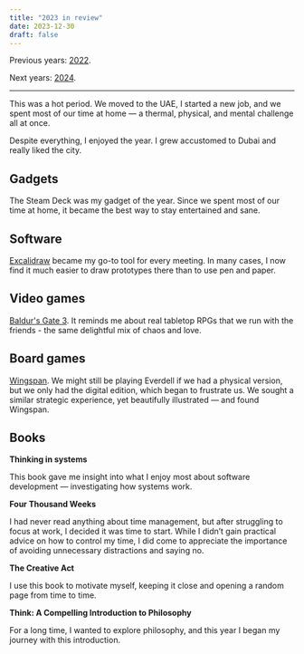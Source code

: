 ```yaml
---
title: "2023 in review"
date: 2023-12-30
draft: false
---
```


Previous years: [2022](2022-in-review.md).

Next years: [2024](2024-in-review.md).

---

This was a hot period. We moved to the UAE, I started a new job, and we spent most of our time at home — a thermal,
physical, and mental challenge all at once.

Despite everything, I enjoyed the year. I grew accustomed to Dubai and really liked the city.

## Gadgets

The Steam Deck was my gadget of the year. Since we spent most of our time at home, it became the best way to stay
entertained and sane.

## Software

[Excalidraw](https://excalidraw.com) became my go-to tool for every meeting. In many cases, I now find it much easier to
draw prototypes there than to use pen and paper.

## Video games

[Baldur's Gate 3](https://store.steampowered.com/agecheck/app/1086940/). It reminds me about real tabletop RPGs that
we run with the friends - the same delightful mix of chaos and love.

## Board games

[Wingspan](https://boardgamegeek.com/boardgame/266192/wingspan). We might still be playing Everdell if we had a physical
version, but we only had the digital edition, which began to frustrate us. We sought a similar strategic experience, yet
beautifully illustrated — and found Wingspan.

## Books

**Thinking in systems**

This book gave me insight into what I enjoy most about software development — investigating how systems work.

**Four Thousand Weeks**

I had never read anything about time management, but after struggling to focus at work, I decided it was time to start.
While I didn’t gain practical advice on how to control my time, I did come to appreciate the importance of avoiding
unnecessary distractions and saying no.

**The Creative Act**

I use this book to motivate myself, keeping it close and opening a random page from time to time.

**Think: A Compelling Introduction to Philosophy**

For a long time, I wanted to explore philosophy, and this year I began my journey with this introduction.
